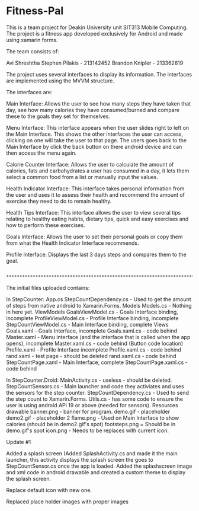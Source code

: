 # Fitness-Pal
This is a team project for Deakin University unit SIT313 Mobile Computing. The project is a fitness app developed exclusively for Android and made using xamarin forms.

The team consists of:

Avi Shreshtha
Stephen Pilakis - 213142452
Brandon Knipler - 213362619

The project uses several interfaces to display its information. The interfaces are implemented using the MVVM structure.

The interfaces are:

Main Interface: Allows the user to see how many steps they have taken that day, see how many calories they have consumed/burned and compare these to the goals they set for themselves.

Menu Interface: This interface appears when the user slides right to left on the Main Interface. This shows the other interfaces the user can access, clicking on one will take the user to that page. The users goes back to the Main Interface by click the back button on there android device and can then access the menu again.

Calorie Counter Interface: Allows the user to calculate the amount of calories, fats and carbohydrates a user has consumed in a day, it lets them select a common food from a list or manually input the values.

Health Indicator Interface: This interface takes personal information from the user and uses it to assess their health and recommend the amount of exercise they need to do to remain healthy.

Health Tips Interface: This interface allows the user to view several tips relating to healthy eating habits, dietary tips, quick and easy exercises and how to perform these exercises.

Goals Interface: Allows the user to set their personal goals or copy them from what the Health Indicator Interface recommends.

Profile Interface: Displays the last 3 days steps and compares them to the goal.

                    ******************************************************************************
                    
The initial files uploaded contains:

In StepCounter:
App.cs
StepCountDependency.cs - Used to get the amount of steps from native android to Xamarin.Forms.
Models
  Models.cs - Nothing in here yet.
ViewModels
  GoalsViewModel.cs - Goals Interface binding, incomplete
  ProfileViewModel.cs - Profile Interface binding, incomplete
  StepCountViewModel.cs - Main Interface binding, complete
Views
  Goals.xaml - Goals Interface, incomplete
  Goals.xaml.cs - code behind
  Master.xaml - Menu interface (and the interface that is called when the app opens), incomplete
  Master.xaml.cs - code behind (Button code location)
  Profile.xaml - Profile Interface incomplete
  Profile.xaml.cs - code behind
  rand.xaml - test page - should be deleted
  rand.xaml.cs - code behind
  StepCountPage.xaml - Main Interface, complete
  StepCountPage.xaml.cs - code behind
  
In StepCounter.Droid:
MainActivity.cs - useless - should be deleted.
StepCountSensors.cs - Main launcher and code they activiates and uses the sensors for the step counter.
StepCountDependency.cs - Used to send the step count to Xamarin.Forms.
Utils.cs - has some code to ensure the user is using android APi 19 or above (needed for sensors).
Resources
  drawable
  banner.png - banner for program.
  demo.gif - placeholder
  demo2.gif - placeholder 2
  flame.png - Used on Main Interface to show calories (should be in demo2.gif's spot)
  footsteps.png = Should be in demo.gif's spot
  icon.png - Needs to be replaces with current icon.
  
Update #1

Added a splash screen (Added SplashActivity.cs and made it the main launcher, this activity displays the splash screen the goes to StepCountSensor.cs once the app is loaded. Added the splashscreen image and xml code in android drawable and created a custom theme to display the splash screen.

Replace default icon with new one.

Replaced place holder images with proper images

